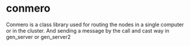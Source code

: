 conmero
=======

Conmero is a class library used for routing the nodes in a single computer or in the cluster. And sending a message by the call and cast way in gen_server or gen_server2 
